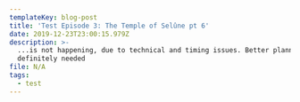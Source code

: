 ```yaml
---
templateKey: blog-post
title: 'Test Episode 3: The Temple of Selûne pt 6'
date: 2019-12-23T23:00:15.979Z
description: >-
  ...is not happening, due to technical and timing issues. Better planning is
  definitely needed
file: N/A
tags:
  - test
---
```


